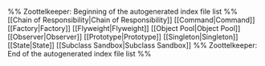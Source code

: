 %% Zoottelkeeper: Beginning of the autogenerated index file list  %%
 [[Chain of Responsibility|Chain of Responsibility]]
 [[Command|Command]]
 [[Factory|Factory]]
 [[Flyweight|Flyweight]]
 [[Object Pool|Object Pool]]
 [[Observer|Observer]]
 [[Prototype|Prototype]]
 [[Singleton|Singleton]]
 [[State|State]]
 [[Subclass Sandbox|Subclass Sandbox]]
%% Zoottelkeeper: End of the autogenerated index file list  %%
